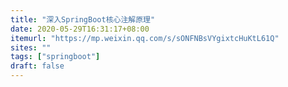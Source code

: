 ```yaml
---
title: "深入SpringBoot核心注解原理"
date: 2020-05-29T16:31:17+08:00
itemurl: "https://mp.weixin.qq.com/s/sONFNBsVYgixtcHuKtL61Q"
sites: ""
tags: ["springboot"]
draft: false
---
```


